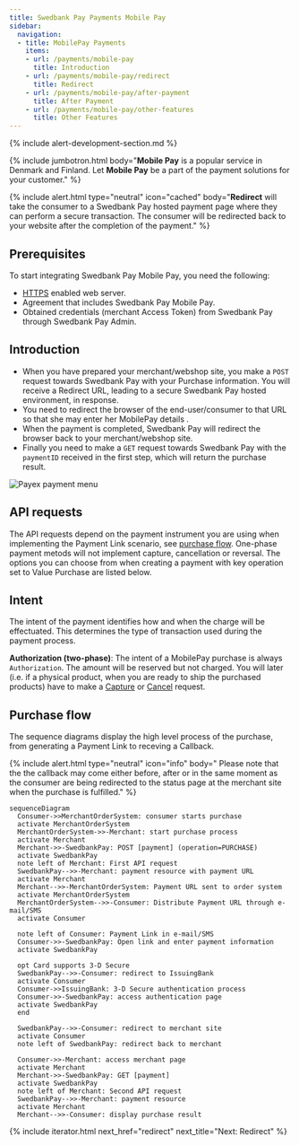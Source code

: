```yaml
---
title: Swedbank Pay Payments Mobile Pay
sidebar:
  navigation:
  - title: MobilePay Payments
    items:
    - url: /payments/mobile-pay
      title: Introduction
    - url: /payments/mobile-pay/redirect
      title: Redirect
    - url: /payments/mobile-pay/after-payment
      title: After Payment
    - url: /payments/mobile-pay/other-features
      title: Other Features
---
```


{% include alert-development-section.md %}

{% include jumbotron.html body="**Mobile Pay** is a popular service in Denmark
and Finland. Let **Mobile Pay** be a part of the payment solutions for your
customer." %}

{% include alert.html type="neutral"
                      icon="cached"
                      body="**Redirect** will take the consumer to a Swedbank
                      Pay hosted payment page where they can perform a secure
                      transaction. The consumer will be redirected back to your
                      website after the completion of the payment." %}

## Prerequisites

To start integrating Swedbank Pay Mobile Pay, you need the following:

* [HTTPS][https] enabled web server.
* Agreement that includes Swedbank Pay Mobile Pay.
* Obtained credentials (merchant Access Token) from Swedbank Pay through
  Swedbank Pay Admin.

## Introduction

* When you have prepared your merchant/webshop site, you make a `POST` request
  towards Swedbank Pay with your Purchase information.
  You will receive a Redirect URL, leading to a secure Swedbank Pay hosted
  environment, in response.
* You need to redirect the browser of the end-user/consumer to that URL so
  that she may enter her MobilePay details .
* When the payment is completed, Swedbank Pay will redirect the browser back
  to your merchant/webshop site.
* Finally you need to make a `GET` request towards Swedbank Pay with the
  `paymentID` received in the first step, which will return the purchase result.

![Payex payment menu][mobile-pay-screenshot]

## API requests

The API requests depend on the payment instrument you are using when
implementing the Payment Link scenario, see [purchase flow](#purchase-flow).
One-phase payment metods will not implement capture, cancellation or reversal.
The options you can choose from when creating a payment with key operation set
to Value Purchase are listed below.

## Intent

The intent of the payment identifies how and when the charge will be
effectuated. This determines the type of transaction used during the payment
process.

**Authorization (two-phase)**: The intent of a MobilePay purchase is always
`Authorization`. The amount will be reserved but not charged.
You will later (i.e. if a physical product, when you are ready to ship the
purchased products) have to make a [Capture][mobilepay-capture] or
[Cancel][mobilepay-cancel] request.

## Purchase flow

The sequence diagrams display the high level process of the purchase,
from generating a Payment Link to receving a Callback.

{% include alert.html type="neutral" icon="info" body="
Please note that the the callback may come either before, after or in the same
moment as the consumer are being redirected to the status page at the merchant
site when the purchase is fulfilled." %}

```mermaid
sequenceDiagram
  Consumer->>MerchantOrderSystem: consumer starts purchase
  activate MerchantOrderSystem
  MerchantOrderSystem->>-Merchant: start purchase process
  activate Merchant
  Merchant->>-SwedbankPay: POST [payment] (operation=PURCHASE)
  activate SwedbankPay
  note left of Merchant: First API request
  SwedbankPay-->>-Merchant: payment resource with payment URL
  activate Merchant
  Merchant-->>-MerchantOrderSystem: Payment URL sent to order system
  activate MerchantOrderSystem
  MerchantOrderSystem-->>-Consumer: Distribute Payment URL through e-mail/SMS
  activate Consumer

  note left of Consumer: Payment Link in e-mail/SMS
  Consumer->>-SwedbankPay: Open link and enter payment information
  activate SwedbankPay

  opt Card supports 3-D Secure
  SwedbankPay-->>-Consumer: redirect to IssuingBank
  activate Consumer
  Consumer->>IssuingBank: 3-D Secure authentication process
  Consumer->>-SwedbankPay: access authentication page
  activate SwedbankPay
  end

  SwedbankPay-->>-Consumer: redirect to merchant site
  activate Consumer
  note left of SwedbankPay: redirect back to merchant

  Consumer->>-Merchant: access merchant page
  activate Merchant
  Merchant->>-SwedbankPay: GET [payment]
  activate SwedbankPay
  note left of Merchant: Second API request
  SwedbankPay-->>-Merchant: payment resource
  activate Merchant
  Merchant-->>-Consumer: display purchase result
```

{% include iterator.html
                         next_href="redirect"
                         next_title="Next: Redirect" %}

[mobile-pay-screenshot]: /assets/img/mobilepay-screenshot-1.png
[https]: /#connection-and-protocol
[mobilepay-capture]: /payments/mobile-pay/after-payment#capture
[mobilepay-cancel]: /payments/mobile-pay/after-payment#cancel
